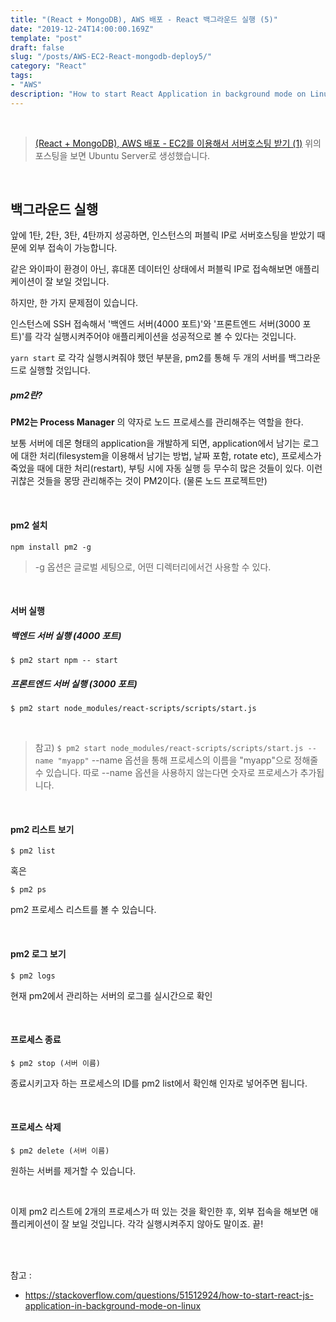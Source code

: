 ```yaml
---
title: "(React + MongoDB), AWS 배포 - React 백그라운드 실행 (5)"
date: "2019-12-24T14:00:00.169Z"
template: "post"
draft: false
slug: "/posts/AWS-EC2-React-mongodb-deploy5/"
category: "React"
tags:
- "AWS"
description: "How to start React Application in background mode on Linux"
---
```


<br>

> [(React + MongoDB), AWS 배포 - EC2를 이용해서 서버호스팅 받기 (1)](https://kingso.netlify.com/posts/AWS-EC2-React-mongodb-deploy1/)
> 위의 포스팅을 보면 Ubuntu Server로 생성했습니다.

<br>

## 백그라운드 실행

앞에 1탄, 2탄, 3탄, 4탄까지 성공하면, 인스턴스의 퍼블릭 IP로 서버호스팅을 받았기 때문에 외부 접속이 가능합니다.

같은 와이파이 환경이 아닌, 휴대폰 데이터인 상태에서 퍼블릭 IP로 접속해보면 애플리케이션이 잘 보일 것입니다.

하지만, 한 가지 문제점이 있습니다.

인스턴스에 SSH 접속해서 '백엔드 서버(4000 포트)'와 '프론트엔드 서버(3000 포트)'를 각각 실행시켜주어야 애플리케이션을 성공적으로 볼 수 있다는 것입니다.

`yarn start` 로 각각 실행시켜줘야 했던 부분을, pm2를 통해 두 개의 서버를 백그라운드로 실행할 것입니다.

##### pm2란?

**PM2는 Process Manager** 의 약자로 노드 프로세스를 관리해주는 역할을 한다.

보통 서버에 데몬 형태의 application을 개발하게 되면, application에서 남기는 로그에 대한 처리(filesystem을 이용해서 남기는 방법, 날짜 포함, rotate etc), 프로세스가 죽었을 때에 대한 처리(restart), 부팅 시에 자동 실행 등 무수히 많은 것들이 있다. 이런 귀찮은 것들을 몽땅 관리해주는 것이 PM2이다. (물론 노드 프로젝트만)

<br>

#### pm2 설치

`npm install pm2 -g`

> -g 옵션은 글로벌 세팅으로, 어떤 디렉터리에서건 사용할 수 있다.

<br>

#### 서버 실행

##### 백엔드 서버 실행 (4000 포트)

`$ pm2 start npm -- start`

##### 프론트엔드 서버 실행 (3000 포트)

`$ pm2 start node_modules/react-scripts/scripts/start.js`

<br>

> 참고) `$ pm2 start node_modules/react-scripts/scripts/start.js --name "myapp"` --name 옵션을 통해 프로세스의 이름을 "myapp"으로 정해줄 수 있습니다. 따로 --name 옵션을 사용하지 않는다면 숫자로 프로세스가 추가됩니다.

<br>

#### pm2 리스트 보기

`$ pm2 list`

혹은

`$ pm2 ps`

pm2 프로세스 리스트를 볼 수 있습니다.

<br>

#### pm2 로그 보기

`$ pm2 logs`

현재 pm2에서 관리하는 서버의 로그를 실시간으로 확인

<br>

#### 프로세스 종료

`$ pm2 stop (서버 이름)`

종료시키고자 하는 프로세스의 ID를 pm2 list에서 확인해 인자로 넣어주면 됩니다.

<br>

#### 프로세스 삭제

`$ pm2 delete (서버 이름)`

원하는 서버를 제거할 수 있습니다.

<br>

이제 pm2 리스트에 2개의 프로세스가 떠 있는 것을 확인한 후, 외부 접속을 해보면 애플리케이션이 잘 보일 것입니다. 각각 실행시켜주지 않아도 말이죠. 끝!

<br>
<br>

참고 :
- https://stackoverflow.com/questions/51512924/how-to-start-react-js-application-in-background-mode-on-linux
